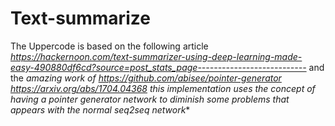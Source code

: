 # Text-summarize
The Uppercode is based on the following article
*https://hackernoon.com/text-summarizer-using-deep-learning-made-easy-490880df6cd?source=post_stats_page---------------------------*
and the *amazing work of https://github.com/abisee/pointer-generator https://arxiv.org/abs/1704.04368 this implementation uses the concept of having a pointer generator network to diminish some problems that appears with the normal seq2seq network**
